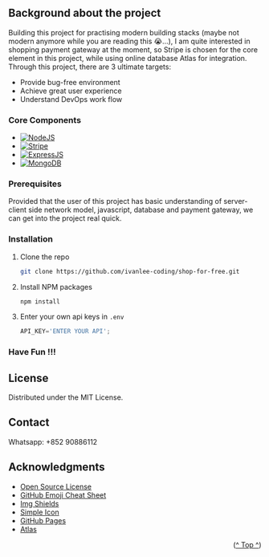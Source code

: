 <!-- ABOUT THE PROJECT -->
## Background about the project
<a name="readme-top"></a>
Building this project for practising modern building stacks 
(maybe not modern anymore while you are reading this :sob:...), 
I am quite interested in shopping payment gateway at the moment, 
so Stripe is chosen for the core element in this project, 
while using online database Atlas for integration. 
Through this project, there are 3 ultimate targets:

* Provide bug-free environment
* Achieve great user experience
* Understand DevOps work flow 

### Core Components
* [![NodeJS][nodejs]][nodejs-url]
* [![Stripe][stripe]][stripe-url]
* [![ExpressJS][expressjs]][expressjs-url]
* [![MongoDB][mongodb]][mongodb-url]

<!-- GETTING STARTED -->
### Prerequisites

Provided that the user of this project has basic understanding of server-client side network model, javascript, database and payment gateway, we can get into the project real quick.

### Installation
1. Clone the repo
   ```sh
   git clone https://github.com/ivanlee-coding/shop-for-free.git
   ```
3. Install NPM packages
   ```sh
   npm install
   ```
4. Enter your own api keys in `.env`
   ```js
   API_KEY='ENTER YOUR API';
   ```
### Have Fun !!!  

<!-- LICENSE -->
## License

Distributed under the MIT License.



<!-- CONTACT -->


## Contact  
Whatsapp: +852 90886112



<!-- ACKNOWLEDGMENTS -->
## Acknowledgments

* [Open Source License](https://choosealicense.com)
* [GitHub Emoji Cheat Sheet](https://www.webpagefx.com/tools/emoji-cheat-sheet)
* [Img Shields](https://shields.io)
* [Simple Icon](https://simpleicons.org/)
* [GitHub Pages](https://pages.github.com)
* [Atlas](https://www.mongodb.com/atlas)

<!-- MARKDOWN LINKS & IMAGES -->
[mongodb]:https://img.shields.io/badge/MongoDB-00A95C?style=for-the-badge&logo=mongodb&logoColor=white
[mongodb-url]:https://www.mongodb.com/
[nodejs]:https://img.shields.io/badge/Node.js-47A248?style=for-the-badge&logo=node.js&logoColor=white
[nodejs-url]:https://nodejs.org/
[expressjs]:https://img.shields.io/badge/Express-000000?style=for-the-badge&logo=express&logoColor=white
[expressjs-url]:https://expressjs.com/
[stripe]:https://img.shields.io/badge/Stripe-008CDD?style=for-the-badge&logo=stripe&logoColor=white
[stripe-url]:https://stripe.com/

<p align="right">(<a href="#readme-top">^ Top ^</a>)</p>